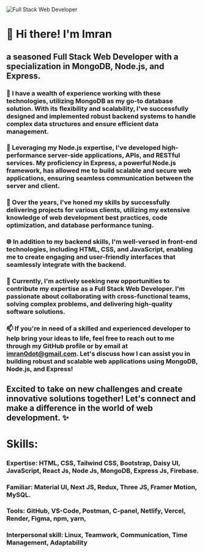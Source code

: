 
![Full Stack Web Developer](https://i.ibb.co/WfGv7rD/Blush-Wave-Linked-In-Banner.jpg)

# 👋 Hi there! I'm Imran
##  a seasoned Full Stack Web Developer with a specialization in MongoDB, Node.js, and Express.
### 💼 I have a wealth of experience working with these technologies, utilizing MongoDB as my go-to database solution. With its flexibility and scalability, I've successfully designed and implemented robust backend systems to handle complex data structures and ensure efficient data management.

### 🚀 Leveraging my Node.js expertise, I've developed high-performance server-side applications, APIs, and RESTful services. My proficiency in Express, a powerful Node.js framework, has allowed me to build scalable and secure web applications, ensuring seamless communication between the server and client.

### 💪 Over the years, I've honed my skills by successfully delivering projects for various clients, utilizing my extensive knowledge of web development best practices, code optimization, and database performance tuning.

### 🌐 In addition to my backend skills, I'm well-versed in front-end technologies, including HTML, CSS, and JavaScript, enabling me to create engaging and user-friendly interfaces that seamlessly integrate with the backend.

### 🌟 Currently, I'm actively seeking new opportunities to contribute my expertise as a Full Stack Web Developer. I'm passionate about collaborating with cross-functional teams, solving complex problems, and delivering high-quality software solutions.

### 📫 If you're in need of a skilled and experienced developer to help bring your ideas to life, feel free to reach out to me through my GitHub profile or by email at imran0dot@gmail.com. Let's discuss how I can assist you in building robust and scalable web applications using MongoDB, Node.js, and Express!

## Excited to take on new challenges and create innovative solutions together! Let's connect and make a difference in the world of web development. ✨

# Skills: 

### Expertise: HTML, CSS, Tailwind CSS, Bootstrap, Daisy UI, JavaScript, React Js, Node Js, MongoDB, Express Js, Firebase. 
### Familiar: Material UI, Next JS, Redux, Three JS,  Framer Motion, MySQL. 
### Tools: GitHub, VS-Code, Postman, C-panel,  Netlify, Vercel, Render, Figma, npm, yarn,
### Interpersonal skill: Linux, Teamwork, Communication, Time Management, Adaptability
